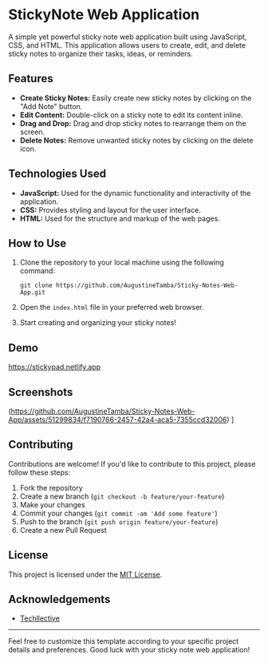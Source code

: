 # StickyNote Web Application

A simple yet powerful sticky note web application built using JavaScript, CSS, and HTML. This application allows users to create, edit, and delete sticky notes to organize their tasks, ideas, or reminders.

## Features

- **Create Sticky Notes:** Easily create new sticky notes by clicking on the "Add Note" button.
- **Edit Content:** Double-click on a sticky note to edit its content inline.
- **Drag and Drop:** Drag and drop sticky notes to rearrange them on the screen.
- **Delete Notes:** Remove unwanted sticky notes by clicking on the delete icon.

## Technologies Used

- **JavaScript:** Used for the dynamic functionality and interactivity of the application.
- **CSS:** Provides styling and layout for the user interface.
- **HTML:** Used for the structure and markup of the web pages.

## How to Use

1. Clone the repository to your local machine using the following command:
   ```
   git clone https://github.com/AugustineTamba/Sticky-Notes-Web-App.git
   ```

2. Open the `index.html` file in your preferred web browser.

3. Start creating and organizing your sticky notes!

## Demo

https://stickypad.netlify.app

## Screenshots

(https://github.com/AugustineTamba/Sticky-Notes-Web-App/assets/51299834/f7190766-2457-42a4-aca5-7355ccd32006)
]

## Contributing

Contributions are welcome! If you'd like to contribute to this project, please follow these steps:

1. Fork the repository
2. Create a new branch (`git checkout -b feature/your-feature`)
3. Make your changes
4. Commit your changes (`git commit -am 'Add some feature'`)
5. Push to the branch (`git push origin feature/your-feature`)
6. Create a new Pull Request

## License

This project is licensed under the [MIT License](LICENSE).

## Acknowledgements

- [Techllective](https://techllective.com/)

---

Feel free to customize this template according to your specific project details and preferences. Good luck with your sticky note web application!
